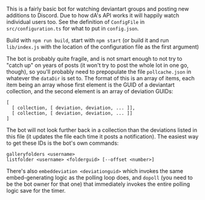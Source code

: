 This is a fairly basic bot for watching deviantart groups and posting new additions to Discord.
Due to how dA's API works it will happily watch individual users too. See the definition of
`ConfigFile` in `src/configuration.ts` for what to put in `config.json`.

Build with `npm run build`, start with `npm start` (or build it and run `lib/index.js` with
the location of the configuration file as the first argument)

The bot is probably quite fragile, and is not smart enough to not try to "catch up" on years of
posts (it won't try to post the whole lot in one go, though), so you'll probably need to prepopulate
the file `pollcache.json` in whatever the `dataDir` is set to. The format of this is an array of items,
each item being an array whose first element is the GUID of a deviantart collection, and the second
element is an array of deviation GUIDs:
```
[
  [ collection, [ deviation, deviation, ... ]],
  [ collection, [ deviation, deviation, ... ]]
]
```

The bot will not look further back in a collection than the deviations listed in this file (it updates
the file each time it posts a notification). The easiest way to get these IDs is the bot's own commands:
```
galleryfolders <username>
listfolder <username> <folderguid> [--offset <number>]
```

There's also `embeddeviation <deviationguid>` which invokes the same embed-generating logic as the polling
loop does, and `dopoll` (you need to be the bot owner for that one) that immediately invokes the entire
polling logic save for the timer.
